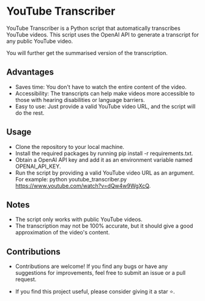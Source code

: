# YouTube Transcriber
YouTube Transcriber is a Python script that automatically transcribes YouTube videos.
This script uses the OpenAI API to generate a transcript for any public YouTube video.

You will further get the summarised version of the transcription.

## Advantages
- Saves time: You don't have to watch the entire content of the video.
- Accessibility: The transcripts can help make videos more accessible to those with hearing disabilities or language barriers.
- Easy to use: Just provide a valid YouTube video URL, and the script will do the rest.

## Usage
- Clone the repository to your local machine.
- Install the required packages by running pip install -r requirements.txt.
- Obtain a OpenAI API key and add it as an environment variable named OPENAI_API_KEY.
- Run the script by providing a valid YouTube video URL as an argument. For example: python youtube_transcriber.py https://www.youtube.com/watch?v=dQw4w9WgXcQ.

## Notes
- The script only works with public YouTube videos.
- The transcription may not be 100% accurate, but it should give a good approximation of the video's content.

## Contributions
- Contributions are welcome! If you find any bugs or have any suggestions for improvements, feel free to submit an issue or a pull request.

* If you find this project useful, please consider giving it a star ⭐.
